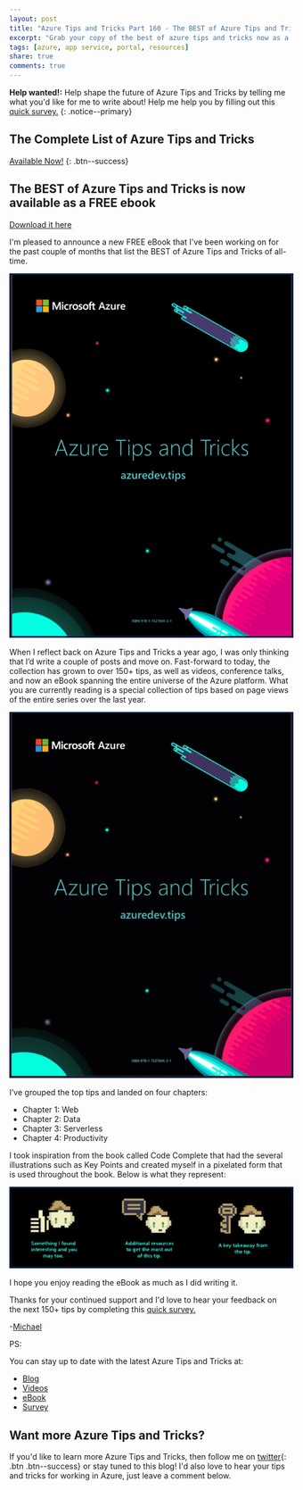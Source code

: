 ```yaml
---
layout: post
title: "Azure Tips and Tricks Part 160 - The BEST of Azure Tips and Tricks is now available as a FREE ebook"
excerpt: "Grab your copy of the best of azure tips and tricks now as a free ebook"
tags: [azure, app service, portal, resources]
share: true
comments: true
---
```

 
**Help wanted!:** Help shape the future of Azure Tips and Tricks by telling me what you'd like for me to write about! Help me help you by filling out this [quick survey.](http://survey.azuredev.tips)
{: .notice--primary}
 
## The Complete List of Azure Tips and Tricks
 
[Available Now!](https://michaelcrump.net/azure-tips-and-tricks-complete-list/)
{: .btn--success}


## The BEST of Azure Tips and Tricks is now available as a FREE ebook

[Download it here](http://ebook.azuredev.tips)

I'm pleased to announce a new FREE eBook that I've been working on for the past couple of months that list the BEST of Azure Tips and Tricks of all-time. 

<img style="border:3px solid #021a40" src="/files/azuretipsandtrickebook1.png">

When I reflect back on Azure Tips and Tricks a year ago, I was only thinking that I’d write a couple of posts and move on. Fast-forward to today, the collection has grown to over 150+ tips, as well as videos, conference talks, and now an eBook spanning the entire universe of the Azure platform. What you are currently reading is a special collection of tips based on page views of the entire series over the last year. 

<img style="border:3px solid #021a40" src="/files/azuretipsandtrickebook3.gif">

I’ve grouped the top tips and landed on four chapters: 

* Chapter 1: Web
* Chapter 2: Data
* Chapter 3: Serverless
* Chapter 4: Productivity

I took inspiration from the book called Code Complete that had the several illustrations such as Key Points and created myself in a pixelated form that is used throughout the book. Below is what they represent:

<img style="border:3px solid #021a40" src="/files/azuretipsandtrickebook2.png">

I hope you enjoy reading the eBook as much as I did writing it.

Thanks for your continued support and I'd love to hear your feedback on the next 150+ tips by completing this [quick survey.](http://survey.azuredev.tips)

-[Michael](http://twitter.com/mbcrump)

PS:

You can stay up to date with the latest Azure Tips and Tricks at:

* [Blog](azuredev.tips)
* [Videos](videos.azuredev.tips)
* [eBook](ebook.azuredev.tips)
* [Survey](survey.azuredev.tips)

 
## Want more Azure Tips and Tricks?
If you'd like to learn more Azure Tips and Tricks, then follow me on [twitter](http://twitter.com/mbcrump){: .btn .btn--success} or stay tuned to this blog! I'd also love to hear your tips and tricks for working in Azure, just leave a comment below.
